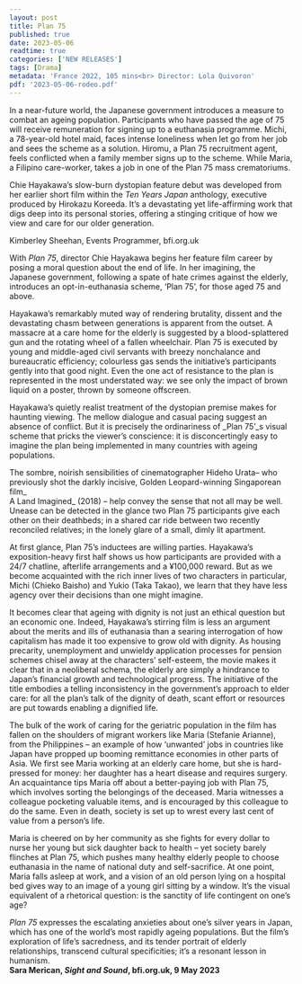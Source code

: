 ```yaml
---
layout: post
title: Plan 75
published: true
date: 2023-05-06
readtime: true
categories: ['NEW RELEASES']
tags: [Drama]
metadata: 'France 2022, 105 mins<br> Director: Lola Quivoron'
pdf: '2023-05-06-rodeo.pdf'
---
```


In a near-future world, the Japanese government introduces a measure to combat an ageing population. Participants who have passed the age of 75 will receive remuneration for signing up to a euthanasia programme. Michi, a 78-year-old hotel maid, faces intense loneliness when let go from her job and sees the scheme as a solution. Hiromu, a Plan 75 recruitment agent, feels conflicted when a family member signs up to the scheme. While Maria, a Filipino care-worker, takes a job in one of the Plan 75 mass crematoriums.

Chie Hayakawa’s slow-burn dystopian feature debut was developed from her earlier short film within the _Ten Years Japan_ anthology, executive produced by Hirokazu Koreeda. It’s a devastating yet life-affirming work that digs deep into its personal stories, offering a stinging critique of how we view and care for our older generation.

Kimberley Sheehan, Events Programmer, bfi.org.uk

With _Plan 75_, director Chie Hayakawa begins her feature film career by posing a moral question about the end of life. In her imagining, the Japanese government, following a spate of hate crimes against the elderly, introduces an opt-in-euthanasia scheme, ‘Plan 75’, for those aged 75 and above.

Hayakawa’s remarkably muted way of rendering brutality, dissent and the devastating chasm between generations is apparent from the outset. A massacre at a care home for the elderly is suggested by a blood-splattered gun and the rotating wheel of a fallen wheelchair. Plan 75 is executed by young and middle-aged civil servants with breezy nonchalance and bureaucratic efficiency; colourless gas sends the initiative’s participants gently into that good night. Even the one act of resistance to the plan is represented in the most understated way: we see only the impact of brown liquid on a poster, thrown by someone offscreen.

Hayakawa’s quietly realist treatment of the dystopian premise makes for haunting viewing. The mellow dialogue and casual pacing suggest an absence of conflict. But it is precisely the ordinariness of _Plan 75’_s visual scheme that pricks the viewer’s conscience: it is disconcertingly easy to imagine the plan being implemented in many countries with ageing populations.

The sombre, noirish sensibilities of cinematographer Hideho Urata– who previously shot the darkly incisive, Golden Leopard-winning Singaporean film_  
A Land Imagined_ (2018) – help convey the sense that not all may be well. Unease can be detected in the glance two Plan 75 participants give each other on their deathbeds; in a shared car ride between two recently reconciled relatives; in the lonely glare of a small, dimly lit apartment.

At first glance, Plan 75’s inductees are willing parties. Hayakawa’s exposition-heavy first half shows us how participants are provided with a 24/7 chatline, afterlife arrangements and a ¥100,000 reward. But as we become acquainted with the rich inner lives of two characters in particular, Michi (Chieko Baisho) and Yukio (Taka Takao), we learn that they have less agency over their decisions than one might imagine.

It becomes clear that ageing with dignity is not just an ethical question but an economic one. Indeed, Hayakawa’s stirring film is less an argument about the merits and ills of euthanasia than a searing interrogation of how capitalism has made it too expensive to grow old with dignity. As housing precarity, unemployment and unwieldy application processes for pension schemes chisel away at the characters’ self-esteem, the movie makes it clear that in a neoliberal schema, the elderly are simply a hindrance to Japan’s financial growth and technological progress. The initiative of the title embodies a telling inconsistency in the government’s approach to elder care: for all the plan’s talk of the dignity of death, scant effort or resources are put towards enabling a dignified life.

The bulk of the work of caring for the geriatric population in the film has fallen on the shoulders of migrant workers like Maria (Stefanie Arianne), from the Philippines – an example of how ‘unwanted’ jobs in countries like Japan have propped up booming remittance economies in other parts of Asia. We first see Maria working at an elderly care home, but she is hard-pressed for money: her daughter has a heart disease and requires surgery. An acquaintance tips Maria off about a better-paying job with Plan 75, which involves sorting the belongings of the deceased. Maria witnesses a colleague pocketing valuable items, and is encouraged by this colleague to do the same. Even in death, society is set up to wrest every last cent of value from a person’s life.

Maria is cheered on by her community as she fights for every dollar to nurse her young but sick daughter back to health – yet society barely flinches at Plan 75, which pushes many healthy elderly people to choose euthanasia in the name of national duty and self-sacrifice. At one point, Maria falls asleep at work, and a vision of an old person lying on a hospital bed gives way to an image of a young girl sitting by a window. It’s the visual equivalent of a rhetorical question: is the sanctity of life contingent on one’s age?

_Plan 75_ expresses the escalating anxieties about one’s silver years in Japan, which has one of the world’s most rapidly ageing populations. But the film’s exploration of life’s sacredness, and its tender portrait of elderly relationships, transcend cultural specificities; it’s a resonant lesson in humanism.  
**Sara Merican, _Sight and Sound_, bfi.org.uk, 9 May 2023**
<!--stackedit_data:
eyJoaXN0b3J5IjpbLTExMTk4NjQ3NjNdfQ==
-->